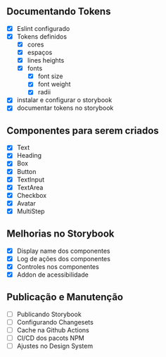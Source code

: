 ## Documentando Tokens
 - [X] Eslint configurado
 - [X] Tokens definidos
   - [X] cores
   - [X] espaços
   - [X] lines heights
   - [X] fonts
     - [X] font size
     - [X] font weight
     - [X] radii
 - [X] instalar e configurar o storybook
 - [X] documentar tokens no storybook
## Componentes para serem criados
 - [X] Text
 - [X] Heading
 - [X] Box
 - [X] Button
 - [X] TextInput
 - [X] TextArea
 - [X] Checkbox
 - [X] Avatar
 - [X] MultiStep
## Melhorias no Storybook
 - [X] Display name dos componentes
 - [X] Log de ações dos componentes
 - [X] Controles nos componentes
 - [X] Addon de acessibilidade
## Publicação e Manutenção
 - [ ] Publicando Storybook
 - [ ] Configurando Changesets
 - [ ] Cache na Github Actions
 - [ ] CI/CD dos pacots NPM 
 - [ ] Ajustes no Design System
